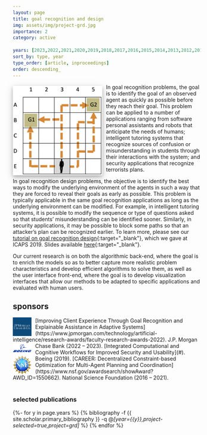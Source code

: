 ```yaml
---
layout: page
title: goal recognition and design
img: assets/img/project-grd.jpg
importance: 2
category: active

years: [2023,2022,2021,2020,2019,2018,2017,2016,2015,2014,2013,2012,2011,2010,2009,2008]
sort_by: type, year
type_order: [article, inproceedings]
order: descending_
---
```

<img style="float: left; margin: 5px 10px 5px 0px; width: 240px; box-shadow: 0 4px 8px 0 rgba(0, 0, 0, 0.2), 0 6px 20px 0 rgba(0, 0, 0, 0.19);" src="/assets/img/project-grd.jpg">
In goal recognition problems, the goal is to identify the goal of an observed agent as quickly as possible before they reach their goal. This problem can be applied to a number of applications ranging from software personal assistants and robots that anticipate the needs of humans; intelligent tutoring systems that recognize sources of confusion or misunderstanding in students through their interactions with the system; and security applications that recognize terrorists plans.

In goal recognition design problems, the objective is to identify the best ways to modify the underlying environment of the agents in such a way that they are forced to reveal their goals as early as possible. This problem is typically applicable in the same goal recognition applications as long as the underlying environment can be modified. For example, in intelligent tutoring systems, it is possible to modify the sequence or type of questions asked so that students’ misunderstanding can be identified sooner. Similarly, in security applications, it may be possible to block some paths so that an attacker’s plan can be recognized earlier. To learn more, please see our [tutorial on goal recognition design](https://www.youtube.com/watch?v=_17faWBmF14){:target="_blank"}, which we gave at ICAPS 2019. Slides available [here](/assets/pdf/tutorial-icaps19-grd){:target="_blank"}.

Our current research is on both the algorithmic back-end, where the goal is to enrich the models so as to better capture more realistic problem characteristics and develop efficient algorithms to solve them, as well as the user interface front-end, where the goal is to develop visualization interfaces that allow our methods to be adapted to specific applications and evaluated with human users.



<h2>sponsors</h2>

<p></p>

<img style="float: left; margin: 0px 10px 0px 0px;" src="/assets/img/jpmc.jpg" width="50px">
[Improving Client Experience Through Goal Recognition and Explainable Assistance in Adaptive Systems](https://www.jpmorgan.com/technology/artificial-intelligence/research-awards/faculty-research-awards-2022).
J.P. Morgan Chase Bank (2022 – 2023).

<img style="float: left; margin: 0px 10px 0px 0px;" src="/assets/img/boeing.png" width="50px">
[Integrated Computational and Cognitive Workflows for Improved Security and Usability](#). <br/>
Boeing (2019).

<img style="float: left; margin: 0px 10px 0px 0px;" src="/assets/img/nsf.png" width="50px">
[CAREER: Decentralized Constraint-based Optimization for Multi-Agent Planning and Coordination](https://www.nsf.gov/awardsearch/showAward?AWD_ID=1550662).
National Science Foundation (2016 – 2021).<br/>
<font size = "1"><br/></font>


<h3>selected publications</h3>

<p></p>

<div class="publications">

{%- for y in page.years %}
  {% bibliography -f {{ site.scholar.primary_bibliography }} -q @*[year={{y}},project-selected=true,project=grd]* %}
{% endfor %}

</div>
